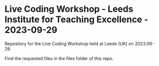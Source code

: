 # Live Coding Workshop - Leeds Institute for Teaching Excellence - 2023-09-29

Repository for the Live Coding Workshop held at Leeds (UK) on 2023.09-29.

Find the requested files in the files folder of this repo.

